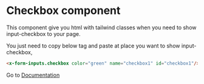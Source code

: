 # Checkbox component
This component give you html with tailwind classes when you need to show input-checkbox to your page.


You just need to copy below tag and paste at place you want to show input-checkbox,

```html
<x-form-inputs.checkbox color="green" name="checkbox1" id="checkbox1"/>
```

Go to [Documentation](../README.md)